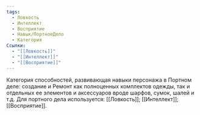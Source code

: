```yaml
---
tags:
  - Ловкость
  - Интеллект
  - Восприятие
  - Навык/ПортноеДело
  - Категория
Ссылки:
  - "[[Ловкость]]"
  - "[[Интеллект]]"
  - "[[Восприятие]]"
---
```

Категория способностей, развивающая навыки персонажа в Портном деле: создание и Ремонт как полноценных комплектов одежды, так и отдельных ее элементов и аксессуаров вроде шарфов, сумок, шалей и т.д. Для портного дела используется: [[Ловкость]]; [[Интеллект]]; [[Восприятие]]. 